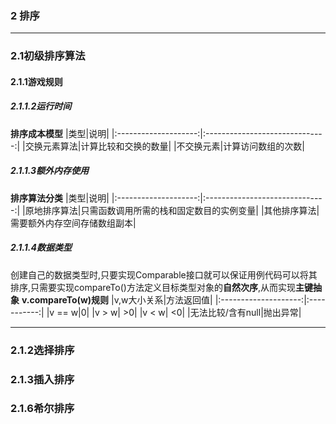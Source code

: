 ### 2 排序
---

### 2.1初级排序算法

#### 2.1.1游戏规则

##### 2.1.1.2运行时间
**排序成本模型**
|类型|说明|
|:--------------------:|:------------------------------:|
|交换元素算法|计算比较和交换的数量|
|不交换元素|计算访问数组的次数|

##### 2.1.1.3额外内存使用
**排序算法分类**
|类型|说明|
|:--------------------:|:------------------------------:|
|原地排序算法|只需函数调用所需的栈和固定数目的实例变量|
|其他排序算法|需要额外内存空间存储数组副本|

##### 2.1.1.4数据类型
创建自己的数据类型时,只要实现Comparable接口就可以保证用例代码可以将其排序,只需要实现compareTo()方法定义目标类型对象的**自然次序**,从而实现**主键抽象**
**v.compareTo(w)规则**
|v,w大小关系|方法返回值|
|:--------------------:|:-----------:|
|v == w|0|
|v > w| >0|
|v < w| <0|
|无法比较/含有null|抛出异常|

---

### 2.1.2选择排序

### 2.1.3插入排序

### 2.1.6希尔排序
